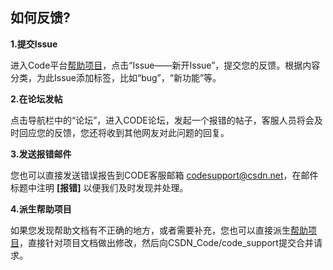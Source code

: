 ## 如何反馈?

**1.提交Issue**

进入Code平台[帮助项目](/CSDN_Code/code_support)，点击“Issue——新开Issue”，提交您的反馈。根据内容分类，为此Issue添加标签，比如“bug”，“新功能”等。

**2.在论坛发帖**

点击导航栏中的“论坛”，进入CODE论坛，发起一个报错的帖子，客服人员将会及时回应您的反馈，您还将收到其他网友对此问题的回复。
 
**3.发送报错邮件**

您也可以直接发送错误报告到CODE客服邮箱 <codesupport@csdn.net>，在邮件标题中注明 **[报错]** 以便我们及时发现并处理。

**4.派生帮助项目**

如果您发现帮助文档有不正确的地方，或者需要补充，您也可以直接派生[帮助项目](/CSDN_Code/code_support)，直接针对项目文档做出修改，然后向CSDN_Code/code_support提交合并请求。